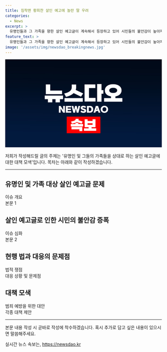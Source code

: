 ```yaml
---
title: 침착맨 황희찬 살인 예고에 놀란 딸 우려
categories:
  - News
excerpt: >
  유명인들과 그 가족을 향한 살인 예고글이 계속해서 등장하고 있어 시민들의 불안감이 높아지고 있습니다. 경찰의 행정력은 이를 막기 위해 소모되고 있지만, 범인들은 솜방망이 처벌만 받고 있어 사회적 불안이 더해지고 있습니다. 이에 대해 변호사는 살인 예비죄에 엄한 처벌을 주거나, 새로운 법을 마련할 필요가 있다고 주장하고 있습니다. 사람들의 불안을 해소하고 행정력을 절약하기 위한 대책이 시급해 보입니다.
feature_text: >
  유명인들과 그 가족을 향한 살인 예고글이 계속해서 등장하고 있어 시민들의 불안감이 높아지고 있습니다. 경찰의 행정력은 이를 막기 위해 소모되고 있지만, 범인들은 솜방망이 처벌만 받고 있어 사회적 불안이 더해지고 있습니다. 이에 대해 변호사는 살인 예비죄에 엄한 처벌을 주거나, 새로운 법을 마련할 필요가 있다고 주장하고 있습니다. 사람들의 불안을 해소하고 행정력을 절약하기 위한 대책이 시급해 보입니다.
image: '/assets/img/newsdao_breakingnews.jpg'
---
```


<p><img src="/assets/img/newsdao_breakingnews.jpg" alt="implanttips 속보" /></p>

<p>저희가 작성해드릴 글의 주제는 '유명인 및 그들의 가족들을 상대로 하는 살인 예고글에 대한 대책 모색'입니다. 목차는 아래와 같이 작성하겠습니다.</p>

<hr />

<h2 data-ke-size="size26">유명인 및 가족 대상 살인 예고글 문제</h2>

<p>이슈 개요<br>
본문 1</p>

<h2 data-ke-size="size26">살인 예고글로 인한 시민의 불안감 증폭</h2>

<p>이슈 심화<br>
본문 2</p>

<h2 data-ke-size="size26">현행 법과 대응의 문제점</h2>

<p>법적 쟁점<br>
대응 상황 및 문제점</p>

<h2 data-ke-size="size26">대책 모색</h2>

<p>범죄 예방을 위한 대안<br>
각종 대책 제안</p>

<hr />

<p>본문 내용 작성 시 곧바로 작성에 착수하겠습니다. 혹시 추가로 담고 싶은 내용이 있으시면 말씀해주세요.</p>
실시간 뉴스 속보는, <a href="https://newsdao.kr" rel="dofollow">https://newsdao.kr</a>


